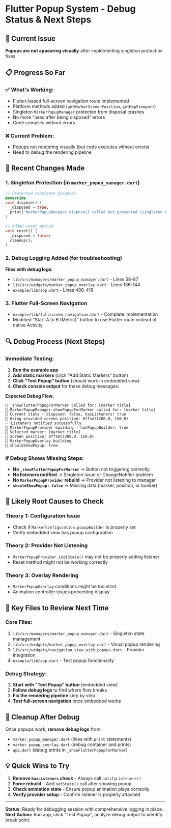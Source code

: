 # Flutter Popup System - Debug Status & Next Steps

## 🚨 **Current Issue**
**Popups are not appearing visually** after implementing singleton protection fixes.

## 📋 **Progress So Far**

### ✅ **What's Working:**
- Flutter-based full-screen navigation route implemented
- Platform methods added (`getMarkerScreenPosition`, `getMapViewport`)
- Singleton `MarkerPopupManager` protected from disposal crashes
- No more "used after being disposed" errors
- Code compiles without errors

### ❌ **Current Problem:**
- Popups not rendering visually (but code executes without errors)
- Need to debug the rendering pipeline

## 🔧 **Recent Changes Made**

### 1. **Singleton Protection** (in `marker_popup_manager.dart`)
```dart
// Prevented singleton disposal
@override
void dispose() {
  _disposed = true;
  print('MarkerPopupManager dispose() called but prevented (singleton protection)');
}

// Added reset method
void reset() {
  _disposed = false;
  cleanup();
}
```

### 2. **Debug Logging Added** (for troubleshooting)
**Files with debug logs:**
- `lib/src/managers/marker_popup_manager.dart` - Lines 58-87
- `lib/src/widgets/marker_popup_overlay.dart` - Lines 136-144
- `example/lib/app.dart` - Lines 408-418

### 3. **Flutter Full-Screen Navigation** 
- `example/lib/fullscreen_navigation.dart` - Complete implementation
- Modified "Start A to B (Metric)" button to use Flutter route instead of native Activity

## 🔍 **Debug Process (Next Steps)**

### **Immediate Testing:**
1. **Run the example app**
2. **Add static markers** (click "Add Static Markers" button)
3. **Click "Test Popup" button** (should work in embedded view)
4. **Check console output** for these debug messages:

**Expected Debug Flow:**
```
🎯 _showFlutterPopupForMarker called for: [marker title]
🎯 MarkerPopupManager.showPopupForMarker called for: [marker title]  
🎯 Current state - disposed: false, hasListeners: true
🎯 Using provided screen position: Offset(200.0, 150.0)
✅ Listeners notified successfully
🎯 MarkerPopupProvider building - hasPopupBuilder: true
🎯 Selected marker: [marker title]
🎯 Screen position: Offset(200.0, 150.0)
🎯 MarkerPopupOverlay building
🎯 shouldShowPopup: true
```

### **If Debug Shows Missing Steps:**
- **No `_showFlutterPopupForMarker`** → Button not triggering correctly
- **No listeners notified** → Singleton issue or ChangeNotifier problem  
- **No `MarkerPopupProvider` rebuild** → Provider not listening to manager
- **`shouldShowPopup: false`** → Missing data (marker, position, or builder)

## 🎯 **Likely Root Causes to Check**

### **Theory 1: Configuration Issue**
- Check if `MarkerConfiguration.popupBuilder` is properly set
- Verify embedded view has popup configuration

### **Theory 2: Provider Not Listening**
- `MarkerPopupProvider.initState()` may not be properly adding listener
- Reset method might not be working correctly

### **Theory 3: Overlay Rendering**
- `MarkerPopupOverlay` conditions might be too strict
- Animation controller issues preventing display

## 📁 **Key Files to Review Next Time**

### **Core Files:**
1. `lib/src/managers/marker_popup_manager.dart` - Singleton state management
2. `lib/src/widgets/marker_popup_overlay.dart` - Visual popup rendering  
3. `lib/src/widgets/navigation_view_with_popups.dart` - Provider integration
4. `example/lib/app.dart` - Test popup functionality

### **Debug Strategy:**
1. **Start with "Test Popup" button** (embedded view)
2. **Follow debug logs** to find where flow breaks
3. **Fix the rendering pipeline** step by step
4. **Test full-screen navigation** once embedded works

## 🧹 **Cleanup After Debug**
Once popups work, **remove debug logs** from:
- `marker_popup_manager.dart` (lines with `print` statements)
- `marker_popup_overlay.dart` (debug container and prints)
- `app.dart` (debug prints in `_showFlutterPopupForMarker`)

## 💡 **Quick Wins to Try**
1. **Remove `hasListeners` check** - Always call `notifyListeners()`
2. **Force rebuild** - Add `setState()` call after showing popup
3. **Check animation state** - Ensure popup animation plays correctly
4. **Verify provider setup** - Confirm listener is properly attached

---

**Status:** Ready for debugging session with comprehensive logging in place.
**Next Action:** Run app, click "Test Popup", analyze debug output to identify break point.